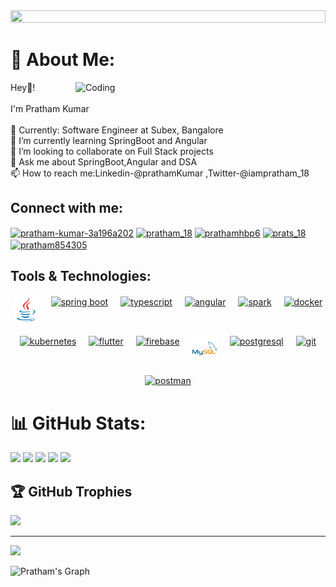 <img src="https://i.imgur.com/dBaSKWF.gif" height="20" width="100%">

# 💫 About Me:
<img
  align="right"
  alt="Coding"
  width="400"
  src="https://user-images.githubusercontent.com/74038190/229223263-cf2e4b07-2615-4f87-9c38-e37600f8381a.gif"
/>
Hey👋!<br><br>I'm Pratham Kumar<br><br>🔭 Currently: Software Engineer at Subex, Bangalore<br>🌱 I’m currently learning SpringBoot and Angular<br>👯 I’m looking to collaborate on Full Stack projects<br>💬 Ask me about SpringBoot,Angular and DSA<br>📫 How to reach me:Linkedin-@prathamKumar ,Twitter-@iampratham_18

## Connect with me:
<p align="left">
  <a href="https://linkedin.com/in/pratham-kumar-3a196a202" target="blank"><img align="center" src="https://raw.githubusercontent.com/rahuldkjain/github-profile-readme-generator/master/src/images/icons/Social/linked-in-alt.svg" alt="pratham-kumar-3a196a202" height="30" width="40" /></a>
<a href="https://www.leetcode.com/pratham_18" target="blank"><img align="center" src="https://raw.githubusercontent.com/rahuldkjain/github-profile-readme-generator/master/src/images/icons/Social/leet-code.svg" alt="pratham_18" height="30" width="40" /></a>
<a href="https://auth.geeksforgeeks.org/user/prathamhbp6" target="blank"><img align="center" src="https://raw.githubusercontent.com/rahuldkjain/github-profile-readme-generator/master/src/images/icons/Social/geeks-for-geeks.svg" alt="prathamhbp6" height="30" width="40" /></a>
<a href="https://www.codechef.com/users/prats_18" target="blank"><img align="center" src="https://i.pinimg.com/originals/c5/d9/fc/c5d9fc1e18bcf039f464c2ab6cfb3eb6.jpg" alt="prats_18" height="30" width="40"/></a>
<a href="https://www.hackerrank.com/pratham854305" target="blank"><img align="center" src="https://raw.githubusercontent.com/rahuldkjain/github-profile-readme-generator/master/src/images/icons/Social/hackerrank.svg" alt="pratham854305" height="30" width="40" /></a>
</p>

## Tools & Technologies:
<div style="display: flex; flex-wrap: wrap; justify-content: center; gap: 20px; margin-top: 20px;">
    <a href="https://www.java.com" target="_blank" rel="noreferrer">
        <img src="https://raw.githubusercontent.com/devicons/devicon/master/icons/java/java-original.svg" alt="java" width="40" height="40"/>
    </a>
    <a href="https://spring.io/projects/spring-boot" target="_blank" rel="noreferrer">
        <img src="https://www.svgrepo.com/show/354380/spring-icon.svg" alt="spring boot" width="40" height="40"/>
    </a>
    <a href="https://www.typescriptlang.org/" target="_blank" rel="noreferrer">
        <img src="https://www.svgrepo.com/show/374146/typescript-official.svg" alt="typescript" width="40" height="40"/>
    </a>
    <a href="https://angular.io/" target="_blank" rel="noreferrer">
        <img src="https://www.svgrepo.com/show/452156/angular.svg" alt="angular" width="40" height="40"/>
    </a>
    <a href="https://spark.apache.org/" target="_blank" rel="noreferrer">
        <img src="https://upload.wikimedia.org/wikipedia/commons/thumb/f/f3/Apache_Spark_logo.svg/768px-Apache_Spark_logo.svg.png?20210416091439" alt="spark" width="40" height="40"/>
    </a>
    <a href="https://www.docker.com/" target="_blank" rel="noreferrer">
        <img src="https://www.svgrepo.com/show/349342/docker.svg" alt="docker" width="40" height="40"/>
    </a>
    <a href="https://kubernetes.io/" target="_blank" rel="noreferrer">
        <img src="https://www.svgrepo.com/show/448233/kubernetes.svg" alt="kubernetes" width="40" height="40"/>
    </a>
    <a href="https://flutter.dev" target="_blank" rel="noreferrer">
        <img src="https://www.vectorlogo.zone/logos/flutterio/flutterio-icon.svg" alt="flutter" width="40" height="40"/>
    </a>
    <a href="https://firebase.google.com/" target="_blank" rel="noreferrer">
        <img src="https://www.vectorlogo.zone/logos/firebase/firebase-icon.svg" alt="firebase" width="40" height="40"/>
    </a>
    <a href="https://www.mysql.com/" target="_blank" rel="noreferrer">
        <img src="https://raw.githubusercontent.com/devicons/devicon/master/icons/mysql/mysql-original-wordmark.svg" alt="mysql" width="40" height="40"/>
    </a>
    <a href="https://www.postgresql.org/" target="_blank" rel="noreferrer">
        <img src="https://www.vectorlogo.zone/logos/postgresql/postgresql-icon.svg" alt="postgresql" width="40" height="40"/>
    </a>
    <a href="https://git-scm.com/" target="_blank" rel="noreferrer">
        <img src="https://www.vectorlogo.zone/logos/git-scm/git-scm-icon.svg" alt="git" width="40" height="40"/>
    </a>
    <a href="https://postman.com" target="_blank" rel="noreferrer">
        <img src="https://www.vectorlogo.zone/logos/getpostman/getpostman-icon.svg" alt="postman" width="40" height="40"/>
    </a>
</div>


# 📊 GitHub Stats:
![](http://github-profile-summary-cards.vercel.app/api/cards/profile-details?username=Prathamkumar18&theme=radical&hide_border=false)
![](http://github-profile-summary-cards.vercel.app/api/cards/stats?username=Prathamkumar18&theme=radical)
![](https://github-readme-streak-stats.herokuapp.com/?user=Prathamkumar18&theme=radical&hide_border=true)
![](http://github-profile-summary-cards.vercel.app/api/cards/repos-per-language?username=Prathamkumar18&theme=radical)
![](http://github-profile-summary-cards.vercel.app/api/cards/most-commit-language?username=Prathamkumar18&theme=radical)

## 🏆 GitHub Trophies
![](https://github-profile-trophy.vercel.app/?username=Prathamkumar18&theme=radical&no-frame=true&no-bg=false&margin-w=4)

---
[![](https://visitcount.itsvg.in/api?id=Prathamkumar18&icon=2&color=6)](https://visitcount.itsvg.in)

![Pratham's Graph](https://github-readme-activity-graph.vercel.app/graph?username=Prathamkumar18&custom_title=Pratham's%20GitHub%20Activity%20Graph&bg_color=0D1117&color=6C5AB5&line=6C5AB5&point=6C5AB5&area_color=4F3D7A&title_color=6C5AB5&area=true)

<!-- Proudly created with GPRM ( https://gprm.itsvg.in ) -->
